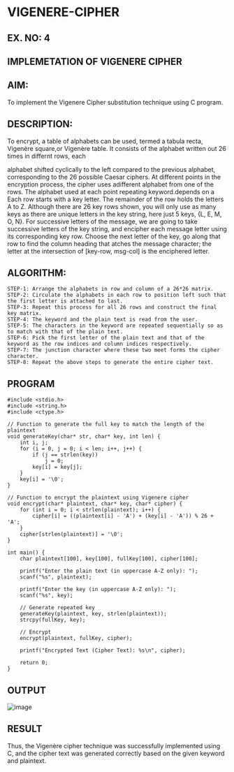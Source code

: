 # VIGENERE-CIPHER
## EX. NO: 4
 

## IMPLEMETATION OF VIGENERE CIPHER
 

## AIM:

To implement the Vigenere Cipher substitution technique using C program.

## DESCRIPTION:

To encrypt, a table of alphabets can be used, termed a tabula recta, Vigenère square,or Vigenère table. It consists of the alphabet written out 26 times in differnt rows, each
 
alphabet shifted cyclically to the left compared to the previous alphabet, corresponding to the 26 possible Caesar ciphers. At different points in the encryption process, the cipher uses adifferent alphabet from one of the rows. The alphabet used at each point repeating keyword.depends on a Each row starts with a key letter. The remainder of the row holds the letters A to Z. Although there are 26 key rows shown, you will only use as many keys as there are unique letters in the key string, here just 5 keys, {L, E, M, O, N}. For successive letters of the message, we are going to take successive letters of the key string, and encipher each message letter using its corresponding key row. Choose the next letter of the key, go along that row to find the column heading that	atches the message character; the letter at the intersection of
[key-row, msg-col] is the enciphered letter.


## ALGORITHM:
```
STEP-1: Arrange the alphabets in row and column of a 26*26 matrix.
STEP-2: Circulate the alphabets in each row to position left such that the first letter is attached to last.
STEP-3: Repeat this process for all 26 rows and construct the final key matrix.
STEP-4: The keyword and the plain text is read from the user.
STEP-5: The characters in the keyword are repeated sequentially so as to match with that of the plain text.
STEP-6: Pick the first letter of the plain text and that of the keyword as the row indices and column indices respectively.
STEP-7: The junction character where these two meet forms the cipher character.
STEP-8: Repeat the above steps to generate the entire cipher text.
```

## PROGRAM
~~~
#include <stdio.h>
#include <string.h>
#include <ctype.h>

// Function to generate the full key to match the length of the plaintext
void generateKey(char* str, char* key, int len) {
    int i, j;
    for (i = 0, j = 0; i < len; i++, j++) {
        if (j == strlen(key))
            j = 0;
        key[i] = key[j];
    }
    key[i] = '\0';
}

// Function to encrypt the plaintext using Vigenere cipher
void encrypt(char* plaintext, char* key, char* cipher) {
    for (int i = 0; i < strlen(plaintext); i++) {
        cipher[i] = ((plaintext[i] - 'A') + (key[i] - 'A')) % 26 + 'A';
    }
    cipher[strlen(plaintext)] = '\0';
}

int main() {
    char plaintext[100], key[100], fullKey[100], cipher[100];

    printf("Enter the plain text (in uppercase A-Z only): ");
    scanf("%s", plaintext);

    printf("Enter the key (in uppercase A-Z only): ");
    scanf("%s", key);

    // Generate repeated key
    generateKey(plaintext, key, strlen(plaintext));
    strcpy(fullKey, key);

    // Encrypt
    encrypt(plaintext, fullKey, cipher);

    printf("Encrypted Text (Cipher Text): %s\n", cipher);

    return 0;
}

~~~

## OUTPUT
![image](https://github.com/user-attachments/assets/04f4ded1-8bfc-43a3-b1a9-db311be47a31)


## RESULT
Thus, the Vigenère cipher technique was successfully implemented using C, and the cipher text was generated correctly based on the given keyword and plaintext.
